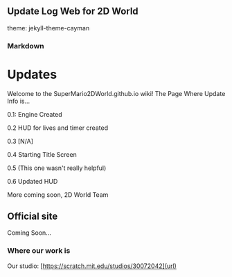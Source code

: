 ## Update Log Web for 2D World
theme: jekyll-theme-cayman
### Markdown

# Updates
Welcome to the SuperMario2DWorld.github.io wiki! The Page Where Update Info is...

0.1: Engine Created

0.2 HUD for lives and timer created

0.3 [N/A]

0.4 Starting Title Screen

0.5 (This one wasn't really helpful)

0.6 Updated HUD

More coming soon, 2D World Team
## Official site
Coming Soon...
### Where our work is
Our studio:
[https://scratch.mit.edu/studios/30072042](url)
```

